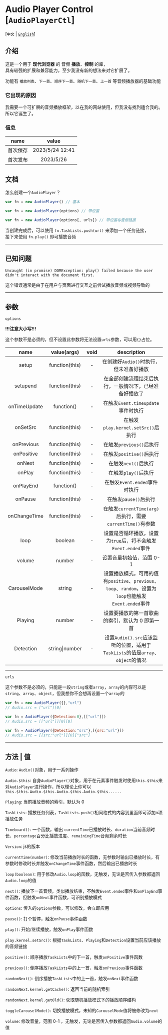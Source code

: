 # Audio Player Control [`AudioPlayerCtl`]

\[`中文` | [`English`](readme_en.md)\]

## 介绍

这是一个用于 **现代浏览器** 的 音频 **播放**、**控制** 的库，  
具有较强的扩展和兼容能力，至少我没有新的想法来对它扩展了。

功能有 `播放列表`、`下一首`、`顺序下一首`、`随机下一首`、`上一首` 等音频播放器的基础功能

### 它出现的原因

我需要一个可扩展的音频播放框架，以在我的网站使用，但我没有找到适合我的。  
所以它诞生了。

### 信息
| name | value |
| :--: | :---: |
| 首次保存 | 2023/5/24 12:41 |
| 首次发布 | 2023/5/26 |

## 文档

怎么创建一个`AudioPlayer`？

```javascript
var fn = new AudioPlayer() // 基本

var fn = new AudioPlayer(options) // 带设置

var fn = new AudioPlayer(options[, urls]) // 带设置与音频链接
```

当创建完成后，可以使用 `fn.TaskLists.push(url)` 来添加一个任务链接，  
接下来使用 `fn.play()` 即可播放音频

---

## 已知问题

`Uncaught (in promise) DOMException: play() failed because the user didn't interact with the document first.`

这个错误通常是由于在用户与页面进行交互之前尝试播放音频或视频导致的

---

## 参数

`options`

**!!!注意大小写!!!**

这个参数不是必须的，但不设置此参数将无法设置`urls`参数，可以用`{}`占位。

| name | value(args) | void | description |
| :--: | :---------: | :--: | :---------: |
| setup | function(this) | - | 在创建好`Audio()`时执行，但未准备好播放 |
| setupend | function(this) | - | 在全部创建流程结束后执行，一般情况下，已经准备好播放了 |
| onTimeUpdate | function() | - | 在触发`Event.timeupdate`事件时执行 |
| onSetSrc | function(this) | - | 在触发`play.kernel.setSrc()`后执行 |
| onPrevious | function(this) | - | 在触发`previous()`后执行 |
| onPositive | function(this) | - | 在触发`positive()`后执行 |
| onNext | function(this) | - | 在触发`next()`后执行 |
| onPlay | function(this) | - | 在触发`play()`后执行 |
| onPlayEnd | function() | - | 在触发`Event.ended`事件时执行 |
| onPause | function(this) | - | 在触发`pause()`后执行 |
| onChangeTime | function(this) | - | 在触发`currentTime(arg)`后执行，需要`currentTime()`有参数 |
| loop | boolean | - | 设置是否循环播放，设置为`true`后，将不会触发`Event.ended`事件 |
| volume | number | - | 设置音量初始值，范围 0-1 |
| CarouselMode | string | - | 设置播放模式，可用的值有`positive`、`previous`、`loop`、`random`，设置为`loop`也能触发`Event.ended`事件 |
| Playing | number | - | 设置要播放的第一首歌曲的索引，默认为 0 即第一首 |
| Detection | string\|number | - | 设置`Audio().src`应该监听的位置，适用于`TaskLists`的值是`array`、`object`的情况 |

---

`urls`

这个参数不是必须的，只能是一段`string`或者`array`，`array`的内容可以是`string`、`array`、`object`，但我想你不会想再设置一个`array`的

```javascript
var fn = new AudioPlayer({},"url")
// Audio.src = ["url"][0]

var fn = AudioPlayer({Detection:0},[["url"]])
// Audio.src = [["url"]][0][0]

var fn = AudioPlayer({Detection:"src"},[{src:"url"}])
// Audio.src = [{src:"url"}][0]["src"]
```
---

## 方法 | 值

`Audio`: `Audio()`对象，用于一系列操作

`Audio.$this`: 自身`AudioPlayer()`对象，用于在元素事件触发时使用`this.$this`来对`AudioPlayer`进行操作，所以理论上你可以`this.$this.Audio.$this.Audio.$this.Audio.$this......`

`Playing`: 当前播放音频的索引，默认为 0

`TaskLists`: 播放任务列表，`TaskLists.push()`相同格式的内容到里面即可添加n项播放任务

`Timeboard()`: 一个函数，输出 `currentTime`已播放时长、`duration`当前音频时长、`percentage`百分比播放进度、`remainingTime`音频剩余时长

`Version`: js的版本

`currentTime(number)`: 修改当前播放时长的函数，无参数时输出已播放时长，有参数时修改时长并触发`onChangeTime`事件函数，然后输出已播放时长

`loop(boolean)`: 用于修改`Audio.loop`的函数，无触发，无论是否传入参数都返回`Audio.loop`的值

`next()`: 播放下一首音频，类似播放结束，不触发`Event.ended`事件和`onPlayEnd`事件函数，但触发`onNext`事件函数，可识别播放模式

`options`: 传入的`options`参数，可以修改，会立即应用

`pause()`: 打个暂停，触发`onPause`事件函数

`play()`: 开始/继续播放，触发`onPlay`事件函数

`play.kernel.setSrc()`: 根据`TaskLists`、`Playing`和`Detection`设置当前应该播放的音频链接

`positive()`: 顺序播放`TaskLists`中的下一首，触发`onPositive`事件函数

`previous()`: 倒序播放`TaskLists`中的上一首，触发`onPrevious`事件函数

`randomNext()`: 倒序播放`TaskLists`中的上一首，触发`onNext`事件函数

`randomNext.kernel.getCache()`: 返回当前的随机索引

`randomNext.kernel.getOld()`: 获取随机播放模式下的播放顺序结构

`toggleCarouselMode()`: 切换播放模式，未知的`CarouselMode`值将被修改为`next`

`volume`: 修改音量，范围 0-1 ，无触发，无论是否传入参数都返回`Audio.volume`的值